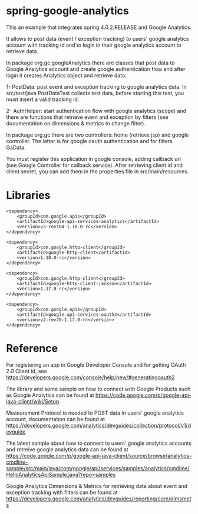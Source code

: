 spring-google-analytics
=======================

This an example that integrates spring 4.0.2.RELEASE and Google Analytics.

It allows to post data (event / exception tracking) to users' google analytics account with tracking id and 
to login in their google analytics account to retrieve data.

In package org.gc.googleAnalytics there are classes that post data to Google Analytics account and create google authentication flow and after login it creates Analytics object and retrieve data:

1- PostData: post event and exception tracking to google analytics data. 
   In src/test/java PostDataTest collects test data, before starting this test, you must insert a valid tracking id.

2- AuthHelper: start authentication flow with google analytics (scope) and there are functions that retrieve event      and exception by filters (see documentation on dimensions & metrics to change filter).

In package org.gc there are two controllers: home (retrieve jsp) and google controller.
The latter is for google oauth authentication and for filters GaData.

You must register this application in google console, adding callback url (see Google Controller for callback service).
After retrieving client id and client secret, you can add them in the properties file in src/main/resources.

Libraries
=======================

```
<dependency>
	<groupId>com.google.apis</groupId>
	<artifactId>google-api-services-analytics</artifactId>
	<version>v3-rev104-1.18.0-rc</version>
</dependency>
		
<dependency>
	<groupId>com.google.http-client</groupId>
	<artifactId>google-http-client</artifactId>
	<version>1.18.0-rc</version>
</dependency>

<dependency>
	<groupId>com.google.http-client</groupId>
	<artifactId>google-http-client-jackson</artifactId>
	<version>1.17.0-rc</version>
</dependency>
		
<dependency>
	<groupId>com.google.apis</groupId>
	<artifactId>google-api-services-oauth2</artifactId>
	<version>v2-rev70-1.17.0-rc</version>
</dependency>
```

Reference
=======================

For registering an app in Google Developer Console and for getting OAuth 2.0 Client id, see https://developers.google.com/console/help/new/#generatingoauth2

The library and some sample on how to connect with Google Products such as Google Analytics can be found at https://code.google.com/p/google-api-java-client/wiki/Setup

Measurement Protocol is needed to POST data in users' google analytics account, documentation can be found at https://developers.google.com/analytics/devguides/collection/protocol/v1/devguide

The latest sample about how to connect to users' google analytics accounts and retreive google analytics data can be found at https://code.google.com/p/google-api-java-client/source/browse/analytics-cmdline-sample/src/main/java/com/google/api/services/samples/analytics/cmdline/HelloAnalyticsApiSample.java?repo=samples

Google Analytics Dimensions & Metrics for retrieving data about event and exception tracking with filters can be found at https://developers.google.com/analytics/devguides/reporting/core/dimsmets


